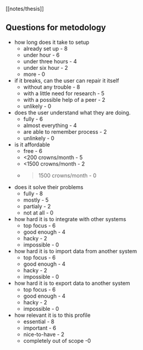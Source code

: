 [[notes/thesis]]

## Questions for metodology
- how long does it take to setup
	- already set up - 8
	- under hour - 6
	- under three hours - 4
	- under six hour - 2
	- more - 0
- if it breaks, can the user can repair it itself
	- without any trouble - 8
	- with a little need for research - 5
	- with a possible help of a peer - 2
	- unlikely - 0
- does the user understand what they are doing.
	- fully - 6
	- almost everything - 4
	- are able to remember process - 2
	- unlinkely - 0
- is it affordable
	- free - 6
	- <200 crowns/month - 5
	- <1500 crowns/month - 2
	- >1500 crowns/month - 0
- does it solve their problems
	- fully - 8
	- mostly - 5
	- partialy - 2
	- not at all - 0
- how hard it is to integrate with other systems
	- top focus - 6
	- good enough - 4
	- hacky - 2
	- impossible - 0
- how hard it is to import data from another system
	- top focus - 6
	- good enough - 4
	- hacky - 2
	- impossible - 0
- how hard it is to export data to another system
	- top focus - 6
	- good enough - 4
	- hacky - 2
	- impossible - 0
- how relevant it is to this profile
	- essential - 8
	- important - 6
	- nice-to-have - 2
	- completely out of scope -0
